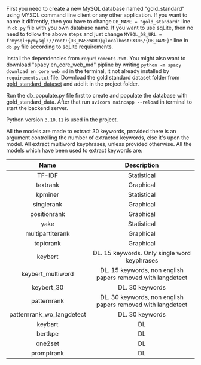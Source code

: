 First you need to create a new MySQL database named "gold_standard" using MYSQL command line client or any other application. If you want to name it diffrently, then you have to change `DB_NAME = "gold_standard"` line in `db.py` file with you own database name. If you want to use sqLite, then no need to follow the above steps and just change `MYSQL_DB_URL = f"mysql+pymysql://root:{DB_PASSWORD}@localhost:3306/{DB_NAME}"` line in `db.py` file according to sqLite requirements.

Install the dependencies from `requrirements.txt`. You might also want to download "spacy en_core_web_md" pipline by writing `python -m spacy download en_core_web_md` in the terminal, it not already installed by `requirements.txt` file. Download the gold standard dataset folder from [gold_standard_dataset](https://github.com/niharshah/goldstandard-reviewer-paper-match) and add it in the project folder.

Run the db_populate.py file first to create and populate the database with gold_standard_data. After that run `uvicorn main:app --reload` in terminal to start the backend server.

Python version `3.10.11` is used in the project.

All the models are made to extract 30 keywords, provided there is an argument controlling the number of extracted keywords, else it's upon the model. All extract multiword keyphrases, unless provided otherwise. All the models which have been used to extract keywords are:

| Name   |      Description      |
|:----------:|:-------------:|
| TF-IDF | Statistical |
| textrank | Graphical |
| kpminer | Statistical |
| singlerank | Graphical |
| positionrank | Graphical |
| yake | Statistical |
| multipartiterank | Graphical |
| topicrank | Graphical |
| keybert | DL. 15 keywords. Only single word keyphrases |
| keybert_multiword | DL. 15 keywords, non english papers removed with langdetect |
| keybert_30 | DL. 30 keywords |
| patternrank | DL. 30 keywords, non english papers removed with langdetect |
| patternrank_wo_langdetect | DL. 30 keywords |
| keybart | DL |
| bertkpe | DL |
| one2set | DL |
| promptrank | DL |
